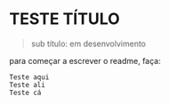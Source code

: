 # TESTE TÍTULO

>sub título: em desenvolvimento

para começar a escrever o readme, faça:

```
Teste aqui
Teste ali
Teste cá
```
